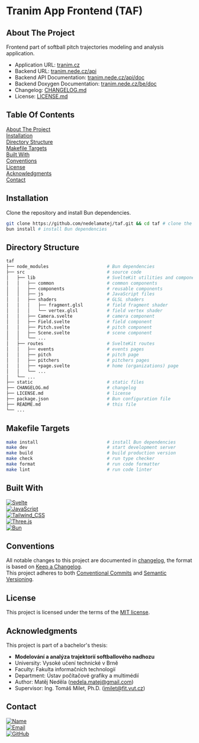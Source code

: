 # Tranim App Frontend (TAF)

## About The Project

Frontend part of softball pitch trajectories modeling and analysis application.

- Application URL: [tranim.cz](https://tranim.cz)
- Backend URL: [tranim.nede.cz/api](https://tranim.nede.cz/api)
- Backend API Documentation: [tranim.nede.cz/api/doc](https://tranim.nede.cz/api/doc)
- Backend Doxygen Documentation: [tranim.nede.cz/be/doc](https://tranim.nede.cz/be/doc)
- Changelog: [CHANGELOG.md](./CHANGELOG.md)
- License: [LICENSE.md](./LICENSE.md)

## Table Of Contents

[About The Project](#about-the-project)\
[Installation](#installation)\
[Directory Structure](#directory-structure)\
[Makefile Targets](#makefile-targets)\
[Built With](#built-with)\
[Conventions](#conventions)\
[License](#license)\
[Acknowledgments](#acknowledgments)\
[Contact](#contact)

## Installation

Clone the repository and install Bun dependencies.

```bash
git clone https://github.com/nedelamatej/taf.git && cd taf # clone the repository
bun install # install Bun dependencies
```

## Directory Structure

```bash
taf
├── node_modules                      # Bun dependencies
├── src                               # source code
│   ├── lib                           # SvelteKit utilities and components
│   │   ├── common                    # common components
│   │   ├── components                # reusable components
│   │   ├── js                        # JavaScript files
│   │   ├── shaders                   # GLSL shaders
│   │   │   ├── fragment.glsl         # field fragment shader
│   │   │   └── vertex.glsl           # field vertex shader
│   │   ├── Camera.svelte             # camera component
│   │   ├── Field.svelte              # field component
│   │   ├── Pitch.svelte              # pitch component
│   │   ├── Scene.svelte              # scene component
│   │   └── ...
│   ├── routes                        # SvelteKit routes
│   │   ├── events                    # events pages
│   │   ├── pitch                     # pitch page
│   │   ├── pitchers                  # pitchers pages
│   │   ├── +page.svelte              # home (organizations) page
│   │   └── ...
│   └── ...
├── static                            # static files
├── CHANGELOG.md                      # changelog
├── LICENSE.md                        # license
├── package.json                      # Bun configuration file
├── README.md                         # this file
└── ...
```

## Makefile Targets

```bash
make install                          # install Bun dependencies
make dev                              # start development server
make build                            # build production version
make check                            # run type checker
make format                           # run code formatter
make lint                             # run code linter
```

## Built With

[![Svelte][svelte]][svelte-url]\
[![JavaScript][javascript]][javascript-url]\
[![Tailwind_CSS][tailwindCss]][tailwindCss-url]\
[![Three.js][threeJs]][threeJs-url]\
[![Bun][bun]][bun-url]

## Conventions

All notable changes to this project are documented in [changelog](./CHANGELOG.md), the format is based on [Keep a Changelog](https://keepachangelog.com/).\
This project adheres to both [Conventional Commits](https://www.conventionalcommits.org/) and [Semantic Versioning](https://semver.org/).

## License

This project is licensed under the terms of the [MIT license](./LICENSE.md).

## Acknowledgments

This project is part of a bachelor's thesis:

- **Modelování a analýza trajektorií softballového nadhozu**
- University: Vysoké učení technické v Brně
- Faculty: Fakulta informačních technologií
- Department: Ústav počítačové grafiky a multimédií
- Author: Matěj Neděla ([nedela.matej@gmail.com](mailto:nedela.matej@gmail.com))
- Supervisor: Ing. Tomáš Milet, Ph.D. ([imilet@fit.vut.cz](mailto:imilet@fit.vut.cz))

## Contact

[![Name][name]][name-url]\
[![Email][email]][email-url]\
[![GitHub][github]][github-url]

[svelte]: https://img.shields.io/badge/svelte-FF3E00?style=for-the-badge&logo=svelte&logoColor=white
[svelte-url]: https://svelte.dev/
[javascript]: https://img.shields.io/badge/javascript-F7DF1E?style=for-the-badge&logo=javascript&logoColor=black
[javascript-url]: https://developer.mozilla.org/javascript/
[tailwindCss]: https://img.shields.io/badge/tailwind_css-06B6D4?style=for-the-badge&logo=tailwindcss&logoColor=white
[tailwindCss-url]: https://tailwindcss.com/
[threeJs]: https://img.shields.io/badge/three.js-000000?style=for-the-badge&logo=threedotjs&logoColor=white
[threeJs-url]: https://threejs.org/
[bun]: https://img.shields.io/badge/bun-000000?style=for-the-badge&logo=bun&logoColor=white
[bun-url]: https://bun.sh/
[name]: https://img.shields.io/badge/Matěj_Neděla-241F31?style=for-the-badge&logo=gnometerminal&logoColor=white
[name-url]: https://nede.cz/
[email]: https://img.shields.io/badge/nedela@nede.cz-EA4335?style=for-the-badge&logo=gmail&logoColor=white
[email-url]: mailto:nedela@nede.cz
[github]: https://img.shields.io/badge/github-181717?style=for-the-badge&logo=github&logoColor=white
[github-url]: https://github.com/nedelamatej/
